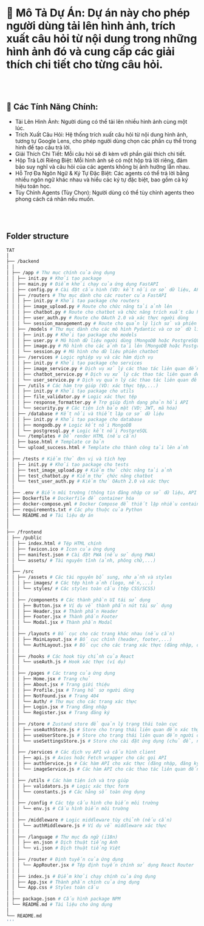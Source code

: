 # 📖 Mô Tả Dự Án: Dự án này cho phép người dùng tải lên hình ảnh, trích xuất câu hỏi từ nội dung trong những hình ảnh đó và cung cấp các giải thích chi tiết cho từng câu hỏi.
  <br>
  <br/> 

## 🤖 Các Tính Năng Chính:
  - Tải Lên Hình Ảnh: Người dùng có thể tải lên nhiều hình ảnh cùng một lúc.
  - Trích Xuất Câu Hỏi: Hệ thống trích xuất câu hỏi từ nội dung hình ảnh, tương tự Google Lens, cho phép người dùng chọn các phần cụ thể trong hình để tạo câu trả lời.
  - Giải Thích Chi Tiết: Mỗi câu hỏi sẽ đi kèm với phần giải thích chi tiết.
  - Hộp Trả Lời Riêng Biệt: Mỗi hình ảnh sẽ có một hộp trả lời riêng, đảm bảo suy nghĩ và câu hỏi của các agents không bị ảnh hưởng lẫn nhau.
  - Hỗ Trợ Đa Ngôn Ngữ & Ký Tự Đặc Biệt: Các agents có thể trả lời bằng nhiều ngôn ngữ khác nhau và hiểu các ký tự đặc biệt, bao gồm cả ký hiệu toán học.
  - Tùy Chỉnh Agents (Tùy Chọn): Người dùng có thể tùy chỉnh agents theo phong cách cá nhân nếu muốn.
  <br>
  <br/>

## Folder structure

  ```bash
  TAT 
  │
  ├── /backend
  │ │
  │ ├── /app # Thư mục chính của ứng dụng
  │ │ ├── init.py # Khởi tạo package
  │ │ ├── main.py # Điểm khởi chạy của ứng dụng FastAPI
  │ │ ├── config.py # Cài đặt cấu hình (VD: kết nối cơ sở dữ liệu, API keys)
  │ │ ├── /routers # Thư mục dành cho các router của FastAPI
  │ │ │ ├── init.py # Khởi tạo package cho routers
  │ │ │ ├── image_upload.py # Route cho chức năng tải ảnh lên
  │ │ │ ├── chatbot.py # Route cho chatbot và chức năng trích xuất câu hỏi
  │ │ │ ├── user_auth.py # Route cho OAuth 2.0 và xác thực người dùng
  │ │ │ └── session_management.py # Route cho quản lý lịch sử và phiên làm việc
  │ │ ├── /models # Thư mục dành cho các mô hình Pydantic và cơ sở dữ liệu
  │ │ │ ├── init.py # Khởi tạo package cho models
  │ │ │ ├── user.py # Mô hình dữ liệu người dùng (MongoDB hoặc PostgreSQL)
  │ │ │ ├── image.py # Mô hình cho các ảnh tải lên (MongoDB hoặc PostgreSQL)
  │ │ │ └── session.py # Mô hình cho dữ liệu phiên chatbot
  │ │ ├── /services # Logic nghiệp vụ và các hàm dịch vụ
  │ │ │ ├── init.py # Khởi tạo package cho services
  │ │ │ ├── image_service.py # Dịch vụ xử lý các thao tác liên quan đến ảnh
  │ │ │ ├── chatbot_service.py # Dịch vụ xử lý các thao tác liên quan đến chatbot
  │ │ │ └── user_service.py # Dịch vụ quản lý các thao tác liên quan đến người dùng
  │ │ ├── /utils # Các hàm trợ giúp (VD: xác thực tệp,...)
  │ │ │ ├── init.py # Khởi tạo package cho utils
  │ │ │ ├── file_validator.py # Logic xác thực tệp
  │ │ │ ├── response_formatter.py # Trợ giúp định dạng phản hồi API
  │ │ │ └── security.py # Các tiện ích bảo mật (VD: JWT, mã hóa)
  │ │ ├── /database # Kết nối và thiết lập cơ sở dữ liệu
  │ │ │ ├── init.py # Khởi tạo package cho database
  │ │ │ ├── mongodb.py # Logic kết nối MongoDB
  │ │ │ └── postgresql.py # Logic kết nối PostgreSQL
  │ │ └── /templates # Để render HTML (nếu cần)
  │ │ ├── base.html # Template cơ bản
  │ │ └── upload_success.html # Template cho thành công tải lên ảnh
  │ │
  │ ├── /tests # Kiểm thử đơn vị và tích hợp
  │ │ ├── init.py # Khởi tạo package cho tests
  │ │ ├── test_image_upload.py # Kiểm thử chức năng tải ảnh
  │ │ ├── test_chatbot.py # Kiểm thử chức năng chatbot
  │ │ └── test_user_auth.py # Kiểm thử OAuth 2.0 và xác thực
  │ │
  │ ├── .env # Biến môi trường (thông tin đăng nhập cơ sở dữ liệu, API keys)
  │ ├── Dockerfile # Dockerfile để container hóa
  │ ├── docker-compose.yml # Docker Compose để thiết lập nhiều container (VD: FastAPI, MongoDB, PostgreSQL)
  │ ├── requirements.txt # Các phụ thuộc của Python
  │ └── README.md # Tài liệu dự án
  │
  │
  ├── /frontend
  │ ├── /public
  │ │ ├── index.html # Tệp HTML chính
  │ │ ├── favicon.ico # Icon của ứng dụng
  │ │ ├── manifest.json # Cài đặt PWA (nếu sử dụng PWA)
  │ │ └── assets/ # Tài nguyên tĩnh (ảnh, phông chữ,...)
  │ │
  │ ├── /src
  │ │ ├── /assets # Các tài nguyên bổ sung, như ảnh và styles
  │ │ │ ├── images/ # Các tệp hình ảnh (logo, nền,...)
  │ │ │ └── styles/ # Các styles toàn cầu (tệp CSS/SCSS)
  │ │ │
  │ │ ├── /components # Các thành phần UI tái sử dụng
  │ │ │ ├── Button.jsx # Ví dụ về thành phần nút tái sử dụng
  │ │ │ ├── Header.jsx # Thành phần Header
  │ │ │ ├── Footer.jsx # Thành phần Footer
  │ │ │ └── Modal.jsx # Thành phần Modal
  │ │ │
  │ │ ├── /layouts # Bố cục cho các trang khác nhau (nếu cần)
  │ │ │ ├── MainLayout.jsx # Bố cục chính (header, footer,...)
  │ │ │ └── AuthLayout.jsx # Bố cục cho các trang xác thực (đăng nhập, đăng ký,...)
  │ │ │
  │ │ ├── /hooks # Các hook tùy chỉnh của React
  │ │ │ └── useAuth.js # Hook xác thực (ví dụ)
  │ │ │
  │ │ ├── /pages # Các trang của ứng dụng
  │ │ │ ├── Home.jsx # Trang chủ
  │ │ │ ├── About.jsx # Trang giới thiệu
  │ │ │ ├── Profile.jsx # Trang hồ sơ người dùng
  │ │ │ ├── NotFound.jsx # Trang 404
  │ │ │ └── Auth/ # Thư mục cho các trang xác thực
  │ │ │ ├── Login.jsx # Trang đăng nhập
  │ │ │ └── Register.jsx # Trang đăng ký
  │ │ │
  │ │ ├── /store # Zustand store để quản lý trạng thái toàn cục
  │ │ │ ├── useAuthStore.js # Store cho trạng thái liên quan đến xác thực
  │ │ │ ├── useUserStore.js # Store cho trạng thái liên quan đến người dùng
  │ │ │ └── useSettingsStore.js # Store cho cài đặt ứng dụng (chủ đề, ngôn ngữ,...)
  │ │ │
  │ │ ├── /services # Các dịch vụ API và cấu hình client
  │ │ │ ├── api.js # Axios hoặc Fetch wrapper cho các gọi API
  │ │ │ ├── authService.js # Các hàm API cho xác thực (đăng nhập, đăng ký)
  │ │ │ └── imageService.js # Các hàm API cho các thao tác liên quan đến ảnh
  │ │ │
  │ │ ├── /utils # Các hàm tiện ích và trợ giúp
  │ │ │ ├── validators.js # Logic xác thực form
  │ │ │ └── constants.js # Các hằng số toàn ứng dụng
  │ │ │
  │ │ ├── /config # Các tệp cấu hình cho biến môi trường
  │ │ │ └── env.js # Cấu hình biến môi trường
  │ │ │
  │ │ ├── /middleware # Logic middleware tùy chỉnh (nếu cần)
  │ │ │ └── authMiddleware.js # Ví dụ về middleware xác thực
  │ │ │
  │ │ ├── /language # Thư mục đa ngữ (i18n)
  │ │ │ ├── en.json # Dịch thuật tiếng Anh
  │ │ │ └── vi.json # Dịch thuật tiếng Việt
  │ │ │
  │ │ ├── /router # Định tuyến của ứng dụng
  │ │ │ └── AppRouter.jsx # Tệp định tuyến chính sử dụng React Router
  │ │ │
  │ │ ├── index.js # Điểm khởi chạy chính của ứng dụng
  │ │ ├── App.jsx # Thành phần chính của ứng dụng
  │ │ └── App.css # Styles toàn cầu
  │ │
  │ ├── package.json # Cấu hình package NPM
  │ └── README.md # Tài liệu cho ứng dụng
  │
  └── README.md
  '''
